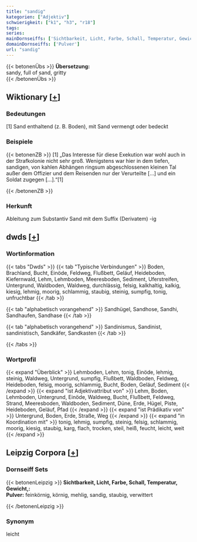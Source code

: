 ```yaml
---
title: "sandig"
kategorien: ["Adjektiv"]
schwierigkeit: ["k1", "h3", "r18"]
tags:
series:
mainDornseiffs: ['Sichtbarkeit, Licht, Farbe, Schall, Temperatur, Gewicht,']
domainDornseiffs: ['Pulver']
url: "sandig"
---
```


{{< betonenÜbs >}}
**Übersetzung:**  
sandy, full of sand, gritty  
{{< /betonenÜbs >}}

## Wiktionary [[+](https://de.wiktionary.org/wiki/sandig)]

### Bedeutungen
[1] Sand enthaltend (z. B. Boden), mit Sand vermengt oder bedeckt  

### Beispiele
{{< betonenZB >}}
[1] „Das Interesse für diese Exekution war wohl auch in der Strafkolonie nicht sehr groß. Wenigstens war hier in dem tiefen, sandigen, von kahlen Abhängen ringsum abgeschlossenen kleinen Tal außer dem Offizier und dem Reisenden nur der Verurteilte […] und ein Soldat zugegen […].“[1]  

{{< /betonenZB >}}
### Herkunft
Ableitung zum Substantiv Sand mit dem Suffix (Derivatem) -ig  



## dwds [[+](https://www.dwds.de/wb/sandig)]

### Wortinformation
{{< tabs "Dwds" >}}
{{< tab "Typische Verbindungen" >}}
Boden, Brachland, Bucht, Einöde, Feldweg, Flußbett, Geläuf, Heideboden, Kiefernwald, Lehm, Lehmboden, Meeresboden, Sediment, Uferstreifen, Untergrund, Waldboden, Waldweg, durchlässig, felsig, kalkhaltig, kalkig, kiesig, lehmig, moorig, schlammig, staubig, steinig, sumpfig, tonig, unfruchtbar
{{< /tab >}}

{{< tab "alphabetisch vorangehend" >}}
Sandhügel, Sandhose, Sandhi, Sandhaufen, Sandhase
{{< /tab >}}

{{< tab "alphabetisch vorangehend" >}}
Sandinismus, Sandinist, sandinistisch, Sandkäfer, Sandkasten
{{< /tab >}}

{{< /tabs >}}

### Wortprofil
{{< expand "Überblick" >}} Lehmboden, Lehm, tonig, Einöde, lehmig, steinig, Waldweg, Untergrund, sumpfig, Flußbett, Waldboden, Feldweg, Heideboden, felsig, moorig, schlammig, Bucht, Boden, Geläuf, Sediment {{< /expand >}}
{{< expand "ist Adjektivattribut von" >}} Lehm, Boden, Lehmboden, Untergrund, Einöde, Waldweg, Bucht, Flußbett, Feldweg, Strand, Meeresboden, Waldboden, Sediment, Düne, Erde, Hügel, Piste, Heideboden, Geläuf, Pfad {{< /expand >}}
{{< expand "ist Prädikativ von" >}} Untergrund, Boden, Erde, Straße, Weg {{< /expand >}}
{{< expand "in Koordination mit" >}} tonig, lehmig, sumpfig, steinig, felsig, schlammig, moorig, kiesig, staubig, karg, flach, trocken, steil, heiß, feucht, leicht, weit {{< /expand >}}

## Leipzig Corpora [[+](https://corpora.uni-leipzig.de/en/res?word=sandig&corpusId=deu_newscrawl-public_2018)]

### Dornseiff Sets
{{< betonenLeipzig >}}
**Sichtbarkeit, Licht, Farbe, Schall, Temperatur, Gewicht,:**  
**Pulver:** feinkörnig, körnig, mehlig, sandig, staubig, verwittert  

{{< /betonenLeipzig >}}

### Synonym
leicht

